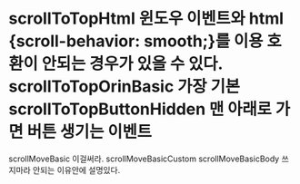 scrollToTopHtml
    윈도우 이벤트와 html {scroll-behavior: smooth;}를 이용 
    호환이 안되는 경우가 있을 수 있다.
scrollToTopOrinBasic 
    가장 기본
scrollToTopButtonHidden 
    맨 아래로 가면 버튼 생기는 이벤트
======================================================
scrollMoveBasic 
    이걸써라.
scrollMoveBasicCustom 
scrollMoveBasicBody 
    쓰지마라 안되는 이유안에 설명있다.

